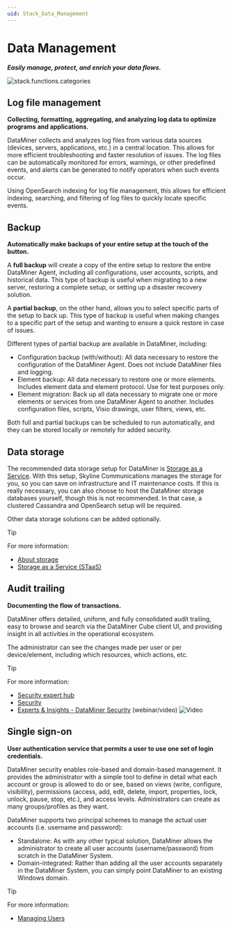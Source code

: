 ```yaml
---
uid: Stack_Data_Management
---
```


# Data Management

***Easily manage, protect, and enrich your data flows.***

![stack.functions.categories](~/dataminer-overview/images/stack_data_management.png)

## Log file management

**Collecting, formatting, aggregating, and analyzing log data to optimize programs and applications.**

DataMiner collects and analyzes log files from various data sources (devices, servers, applications, etc.) in a central location. This allows for more efficient troubleshooting and faster resolution of issues. The log files can be automatically monitored for errors, warnings, or other predefined events, and alerts can be generated to notify operators when such events occur.

Using OpenSearch indexing for log file management, this allows for efficient indexing, searching, and filtering of log files to quickly locate specific events.

## Backup

**Automatically make backups of your entire setup at the touch of the button.**

A **full backup** will create a copy of the entire setup to restore the entire DataMiner Agent, including all configurations, user accounts, scripts, and historical data. This type of backup is useful when migrating to a new server, restoring a complete setup, or setting up a disaster recovery solution.

A **partial backup**, on the other hand, allows you to select specific parts of the setup to back up. This type of backup is useful when making changes to a specific part of the setup and wanting to ensure a quick restore in case of issues.

Different types of partial backup are available in DataMiner, including:

- Configuration backup (with/without): All data necessary to restore the configuration of the DataMiner Agent. Does not include DataMiner files and logging.
- Element backup: All data necessary to restore one or more elements. Includes element data and element protocol. Use for test purposes only.
- Element migration: Back up all data necessary to migrate one or more elements or services from one DataMiner Agent to another. Includes configuration files, scripts, Visio drawings, user filters, views, etc.

Both full and partial backups can be scheduled to run automatically, and they can be stored locally or remotely for added security.

## Data storage

The recommended data storage setup for DataMiner is [Storage as a Service](xref:DM_selfhosted_and_StaaS). With this setup, Skyline Communications manages the storage for you, so you can save on infrastructure and IT maintenance costs. If this is really necessary, you can also choose to host the DataMiner storage databases yourself, though this is not recommended. In that case, a clustered Cassandra and OpenSearch setup will be required.

Other data storage solutions can be added optionally.

> [!TIP]
> For more information:
>
> - [About storage](xref:About_storage)
> - [Storage as a Service (STaaS)](xref:STaaS)

## Audit trailing

**Documenting the flow of transactions.**

DataMiner offers detailed, uniform, and fully consolidated audit trailing, easy to browse and search via the DataMiner Cube client UI, and providing insight in all activities in the operational ecosystem.

The administrator can see the changes made per user or per device/element, including which resources, which actions, etc.

> [!TIP]
> For more information:
>
> - [Security expert hub](https://community.dataminer.services/expert-hub-ict-security/)
> - [Security](xref:About_DMS_Security)
> - [Experts & Insights - DataMiner Security](https://community.dataminer.services/video/experts-insights-dataminer-security/) (webinar/video) ![Video](~/user-guide/images/video_Duo.png)

## Single sign-on

**User authentication service that permits a user to use one set of login credentials.**

DataMiner security enables role-based and domain-based management. It provides the administrator with a simple tool to define in detail what each account or group is allowed to do or see, based on views (write, configure, visibility), permissions (access, add, edit, delete, import, properties, lock, unlock, pause, stop, etc.), and access levels. Administrators can create as many groups/profiles as they want.

DataMiner supports two principal schemes to manage the actual user accounts (i.e. username and password):

- Standalone: As with any other typical solution, DataMiner allows the administrator to create all user accounts (username/password) from scratch in the DataMiner System.
- Domain-integrated: Rather than adding all the user accounts separately in the DataMiner System, you can simply point DataMiner to an existing Windows domain.

> [!TIP]
> For more information:
>
> - [Managing Users](xref:Managing_users)
